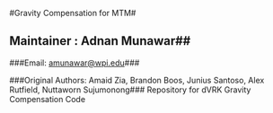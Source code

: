 #Gravity Compensation for MTM#
## Maintainer : Adnan Munawar##
###Email: amunawar@wpi.edu###

###Original Authors: Amaid Zia, Brandon Boos, Junius Santoso, Alex Rutfield, Nuttaworn Sujumonong###
Repository for dVRK Gravity Compensation Code
